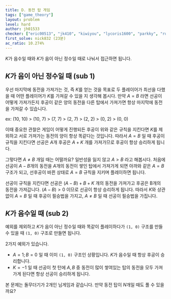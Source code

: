 ```yaml
---
title: D. 동전 탑 게임
tags: ["game_theory"]
layout: problem
level: hard
author: jh01533
checker: ["eric00513", "jk410", "kiwiyou", "lycoris1600", "parkky", "rustiebeats", "tony9402", "utilforever"]
first_solve: nick832 (23분)
ac_ratio: 10.274%
---
```


$K$가 음수일 때와 $K$가 음이 아닌 정수일 때로 나눠서 접근하면 됩니다.

## $K$가 음이 아닌 정수일 때 (sub 1)
우선 마지막에 동전을 가져가는 것, 즉 $K$를 얻는 것을 목표로 두 플레이어가 최선을 다했을 때 어떤 플레이어가 $K$를 가져갈 수 있을 지 생각해 봅시다. 만약 $A = B$ 라면 선공이 어떻게 가져가든지 후공이 같은 양의 동전을 다른 탑에서 가져가면 항상 마지막에 동전을 가져갈 수 있습니다.

ex: (10, 10) > (10, 7) > (7, 7) > (2, 7) > (2, 2) > (0, 2) > (0, 0)


이때 중요한 관찰은 게임이 어떻게 진행되든 후공이 위와 같은 규칙을 지킨다면 $K$를 제외하고 서로 가져가는 동전의 양이 항상 똑같다는 것입니다. 따라서 $A = B$ 일 때 후공이 규칙을 지킨다면 선공은 $A$개 후공은 $A+K$ 개를 가져가므로 후공이 항상 승리하게 됩니다.

그렇다면 $A \neq B$ 개일 때는 어떨까요? 일반성을 잃지 않고 $A > B$ 라고 해봅시다. 처음에 선공이 $A-B$개의 동전을 $A$개의 동전이 쌓인 탑에서 가져가게 되면 아까와 같은 $A = B$ 구조가 되고, 선후공이 바뀐 상태로 $A = B$ 규칙을 지키며 플레이하면 됩니다.

선공이 규칙을 지킨다면 선공은 $(A-B)+B+K$ 개의 동전을 가져가고 후공은 B개의 동전을 가져갑니다. $(A-B) > 0$ 이므로 선공이 항상 승리하게 됩니다. 따라서 $K$와 상관없이 $A = B$ 일 때 후공이 필승법을 가지고, $A \neq B$ 일 때 선공이 필승법을 가집니다.

## $K$가 음수일 때 (sub 2)

예외를 제외하고 $K$가 음이 아닌 정수일 때와 똑같이 플레이하다가 `(1, 0)` 구조를 만들 수 있을 때 `(1, 0)` 구조로 만들면 됩니다.


2가지 예외가 있습니다.
* $A = 1; B = 0$ 일 때
    이미 `(1, 0)` 구조인 상황입니다. $K$가 음수일 때 항상 후공이 승리합니다.
* $K = -1$ 일 때
    선공이 첫 턴에 $A,B$ 중 동전이 많이 쌓여있는 탑의 동전을 모두 가져가게 된다면 항상 선공이 승리하게 됩니다.

본 문제는 돌무더기가 2개인 님게임과 같습니다. 만약 동전 탑이 $N$개일 때도 풀 수 있을까요?
